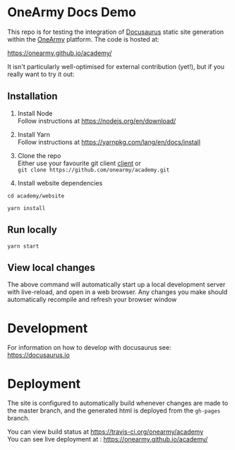 # OneArmy Docs Demo

This repo is for testing the integration of [Docusaurus](https://docusaurus.io) static site generation within the [OneArmy](https://github.com/onearmy/community-platform) platform. The code is hosted at:

https://onearmy.github.io/academy/

It isn't particularly well-optimised for external contribution (yet!), but if you really want to try it out:

## Installation

1. Install Node  
   Follow instructions at https://nodejs.org/en/download/

2. Install Yarn  
   Follow instructions at https://yarnpkg.com/lang/en/docs/install

3. Clone the repo  
   Either use your favourite git client [client](https://git-scm.com/download/gui) or  
   `git clone https://github.com/onearmy/academy.git`
4. Install website dependencies

```
cd academy/website

yarn install
```

## Run locally

```
yarn start
```

## View local changes

The above command will automatically start up a local development server with live-reload, and open in a web browser.
Any changes you make should automatically recompile and refresh your browser window

# Development

For information on how to develop with docusaurus see:  
https://docusaurus.io

# Deployment

The site is configured to automatically build whenever changes are made to the master branch, and the generated html is deployed from the `gh-pages` branch.

You can view build status at https://travis-ci.org/onearmy/academy  
You can see live deployment at : https://onearmy.github.io/academy/
